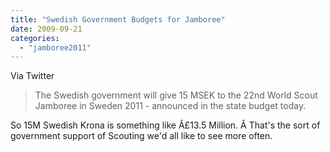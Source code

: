 ```yaml
---
title: "Swedish Government Budgets for Jamboree"
date: 2009-09-21
categories: 
  - "jamboree2011"
---
```


Via Twitter

> The Swedish government will give 15 MSEK to the 22nd World Scout Jamboree in Sweden 2011 - announced in the state budget today.  

So 15M Swedish Krona is something like Â£13.5 Million. Â That's the sort of government support of Scouting we'd all like to see more often.
